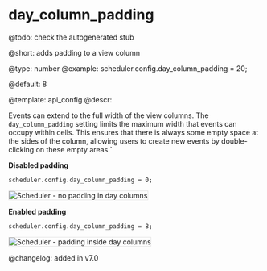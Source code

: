 day_column_padding
=============

@todo:
	check the autogenerated stub


@short:
	adds padding to a view column

@type: number
@example:
scheduler.config.day_column_padding = 20;

@default: 8



@template:	api_config
@descr:

Events can extend to the full width of the view columns. The `day_column_padding` setting limits the maximum width that events can occupy within cells. This ensures that there is always some empty space at the sides of the column, allowing users to create new events by double-clicking on these empty areas.`

**Disabled padding**
~~~
scheduler.config.day_column_padding = 0;
~~~

<img style="border: 1px solid #E4E4E4" src="day_column_padding_none.png" alt="Scheduler - no padding in day columns">


**Enabled padding**
~~~
scheduler.config.day_column_padding = 8;
~~~
<img style="border: 1px solid #E4E4E4" src="day_column_padding_set.png" alt="Scheduler - padding inside day columns">


@changelog: added in v7.0
